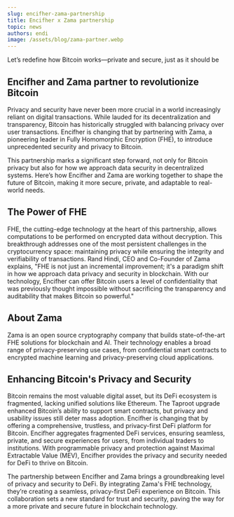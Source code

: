 ```yaml
---
slug: encifher-zama-partnership
title: Encifher x Zama partnership
topic: news
authors: endi
image: /assets/blog/zama-partner.webp
---
```


Let’s redefine how Bitcoin works—private and secure, just as it should be
<!--truncate-->


## Encifher and Zama partner to revolutionize Bitcoin

Privacy and security have never been more crucial in a world increasingly reliant on digital transactions. While lauded for its decentralization and transparency, Bitcoin has historically struggled with balancing privacy over user transactions. Encifher is changing that by partnering with Zama, a pioneering leader in Fully Homomorphic Encryption (FHE), to introduce unprecedented security and privacy to Bitcoin.

This partnership marks a significant step forward, not only for Bitcoin privacy but also for how we approach data security in decentralized systems. Here’s how Encifher and Zama are working together to shape the future of Bitcoin, making it more 
secure, private, and adaptable to real-world needs.

## The Power of FHE

FHE, the cutting-edge technology at the heart of this partnership, allows computations to be performed on encrypted data without decryption. This breakthrough addresses one of the most persistent challenges in the cryptocurrency space: maintaining privacy while ensuring the integrity and verifiability of transactions.
Rand Hindi, CEO and Co-Founder of Zama explains, "FHE is not just an incremental improvement; it's a paradigm shift in how we approach data privacy and security in blockchain. With our technology, Encifher can offer Bitcoin users a level of confidentiality that was previously thought impossible without sacrificing the transparency and auditability that makes Bitcoin so powerful."

## About Zama

Zama is an open source cryptography company that builds state-of-the-art FHE solutions for blockchain and AI. Their technology enables a broad range of privacy-preserving use cases, from confidential smart contracts to encrypted machine learning and privacy-preserving cloud applications.

## Enhancing Bitcoin's Privacy and Security

Bitcoin remains the most valuable digital asset, but its DeFi ecosystem is fragmented, lacking unified solutions like Ethereum. The Taproot upgrade enhanced Bitcoin’s ability to support smart contracts, but privacy and usability issues still deter mass adoption.
Encifher is changing that by offering a comprehensive, trustless, and privacy-first DeFi platform for Bitcoin. Encifher aggregates fragmented DeFi services, ensuring seamless, private, and secure experiences for users, from individual traders to institutions. With programmable privacy and protection against Maximal Extractable Value (MEV), Encifher provides the privacy and security needed for DeFi to thrive on Bitcoin.

The partnership between Encifher and Zama brings a groundbreaking level of privacy and security to DeFi. By integrating Zama's FHE technology, they’re creating a seamless, privacy-first DeFi experience on Bitcoin. This collaboration sets a new standard for trust and security, paving the way for a more private and secure future in blockchain technology.
